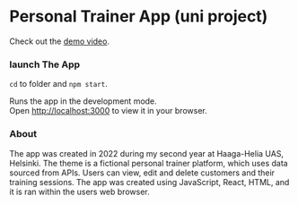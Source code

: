 # Personal Trainer App (uni project)

Check out the [demo video](https://www.youtube.com/watch?v=vITms1rchFk).

### launch The App

`cd` to folder and `npm start`.

Runs the app in the development mode.\
Open [http://localhost:3000](http://localhost:3000) to view it in your browser.

### About

The app was created in 2022 during my second year at Haaga-Helia UAS, Helsinki. The theme is a fictional personal trainer platform, which uses data sourced from APIs. Users can view, edit and delete customers and their training sessions. The app was created using JavaScript, React, HTML, and it is ran within the users web browser.
